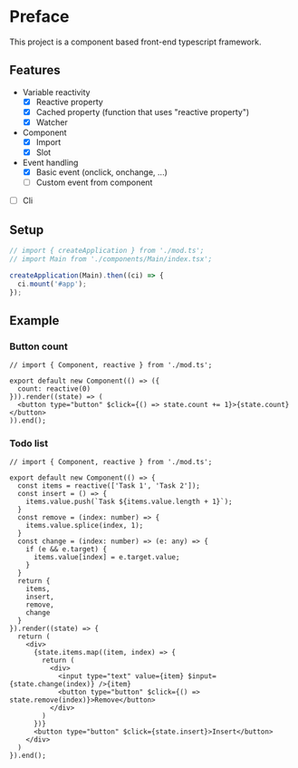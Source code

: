 # Preface
This project is a component based front-end typescript framework.

## Features
- Variable reactivity
  - [x] Reactive property
  - [x] Cached property (function that uses "reactive property")
  - [x] Watcher
- Component
  - [x] Import
  - [x] Slot
- Event handling
  - [x] Basic event (onclick, onchange, ...)
  - [ ] Custom event from component
- [ ] Cli

## Setup
```ts
// import { createApplication } from './mod.ts';
// import Main from './components/Main/index.tsx';

createApplication(Main).then((ci) => {
  ci.mount('#app');
});
```

## Example
### Button count
```tsx
// import { Component, reactive } from './mod.ts';

export default new Component(() => ({
  count: reactive(0)
})).render((state) => (
  <button type="button" $click={() => state.count += 1}>{state.count}</button>
)).end();
```

### Todo list
```tsx
// import { Component, reactive } from './mod.ts';

export default new Component(() => {
  const items = reactive(['Task 1', 'Task 2']);
  const insert = () => {
    items.value.push(`Task ${items.value.length + 1}`);
  }
  const remove = (index: number) => {
    items.value.splice(index, 1);
  }
  const change = (index: number) => (e: any) => {
    if (e && e.target) {
      items.value[index] = e.target.value;
    }
  }
  return {
    items,
    insert,
    remove,
    change
  }
}).render((state) => {
  return (
    <div>
      {state.items.map((item, index) => {
        return (
          <div>
            <input type="text" value={item} $input={state.change(index)} />{item}
            <button type="button" $click={() => state.remove(index)}>Remove</button>
          </div>
        )
      })}
      <button type="button" $click={state.insert}>Insert</button>
    </div>
  )
}).end();
```
